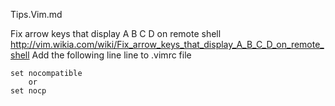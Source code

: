 Tips.Vim.md

Fix arrow keys that display A B C D on remote shell 
http://vim.wikia.com/wiki/Fix_arrow_keys_that_display_A_B_C_D_on_remote_shell
Add the following line line to .vimrc file

	set nocompatible
        or
	set nocp